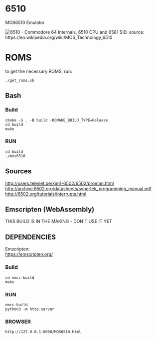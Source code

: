 # 6510
MOS6510 Emulator

![6510 - Commodore 64 Internals, 6510 CPU and 6581 SID. source: https://en.wikipedia.org/wiki/MOS_Technology_6510 ](https://upload.wikimedia.org/wikipedia/commons/2/22/MOS_Technologies_large.jpg)


# ROMS
to get the necessary ROMS, run:
```
./get_roms.sh
```

## Bash

### Build
```
cmake -S . -B build -DCMAKE_BUILD_TYPE=Release 
cd build
make
```

### RUN
```
cd build
./mos6510
```

## Sources
http://users.telenet.be/kim1-6502/6502/proman.html
http://archive.6502.org/datasheets/synertek_programming_manual.pdf
http://6502.org/tutorials/interrupts.html





## Emscripten (WebAssembly)
THIS BUILD IS IN THE MAKING - DON'T USE IT YET

## DEPENDENCIES

Emscripten:  
https://emscripten.org/


### Build
```
cd emcc-build
make
```

### RUN
```
emcc-build
python3 -m http.server
```
### BROWSER
```
http://127.0.0.1:8000/MOS6510.html
```

